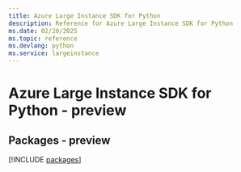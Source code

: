 ```yaml
---
title: Azure Large Instance SDK for Python
description: Reference for Azure Large Instance SDK for Python
ms.date: 02/20/2025
ms.topic: reference
ms.devlang: python
ms.service: largeinstance
---
```

# Azure Large Instance SDK for Python - preview
## Packages - preview
[!INCLUDE [packages](large-instance-index.md)]